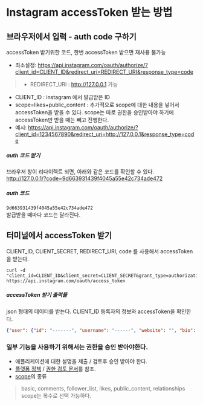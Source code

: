 # Instagram accessToken 받는 방법
## 브라우저에서 입력 - auth code 구하기
accessToken 받기위한 코드, 한번 accessToken 받으면 재사용 불가능
- 최소설정:  https://api.instagram.com/oauth/authorize/?client_id=CLIENT_ID&redirect_uri=REDIRECT_URI&response_type=code
> - REDIRECT_URI : http://127.0.0.1 가능
  - CLIENT_ID : instagram 에서 발급받은 ID
  - scope=likes+public_content : 추가적으로 scope에 대한 내용을 넣어서 accessToken을 받을 수 있다. scope는 따로 권한을 승인받아야 하기에 accessToken만 받을 때는 빼고 진행한다.
  - 예시: https://api.instagram.com/oauth/authorize/?client_id=1234567890&redirect_uri=http://127.0.0.1&response_type=code

##### auth 코드 받기
브라우저 창이 리다이렉트 되면, 아래와 같은 코드를 확인할 수 있다.<br/>
http://127.0.0.1/?code=9d663931439f4045a55e42c734ade472

##### auth 코드
`9d663931439f4045a55e42c734ade472`
<br/>발급받을 때마다 코드는 달라진다.


## 터미널에서 accessToken 받기
CLIENT_ID, CLIENT_SECRET, REDIRECT_URI, code 를 사용해서 accessToken 을 받는다.
```shell
curl -d "client_id=CLIENT_ID&client_secret=CLIENT_SECRET&grant_type=authorization_code&redirect_uri=http://127.0.0.1&code=9d663931439f4045a55e42c734ade472" https://api.instagram.com/oauth/access_token
```
##### accessToken 받기 출력물
json 형태의 데이터를 받는다. CLIENT_ID 등록자의 정보와 accessToken을 확인한다.
```json
{"user": {"id": "-------", "username": "------", "website": "", "bio": "", "profile_picture": "https://ig-s-a-a.akamaihd.net/hphotos-ak-xat1/t51.2885-19/11906329_960233084022564_1448528159_a.jpg", "full_name": "-------"}, "access_token": "----------------------"}
```

### 일부 기능을 사용하기 위해서는 권한을 승인 받아야한다.
- 애플리케이션에 대한 설명을 제출 / 검토후 승인 받아야 한다.
- [플랫폼 정책](https://www.instagram.com/about/legal/terms/api/) / [권한 검토 문서](https://www.instagram.com/developer/review/)를 참조.
- [scope](https://www.instagram.com/developer/authorization/)의 종류
>  basic, comments, follower_list, likes, public_content, relationships
<br/>scope는 복수로 선택 가능하다.
